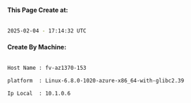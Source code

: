 
   
#### This Page Create at:

```bash

2025-02-04 - 17:14:32 UTC

```

#### Create By Machine:

```bash

Host Name : fv-az1370-153

platform  : Linux-6.8.0-1020-azure-x86_64-with-glibc2.39

Ip Local  : 10.1.0.6

```

